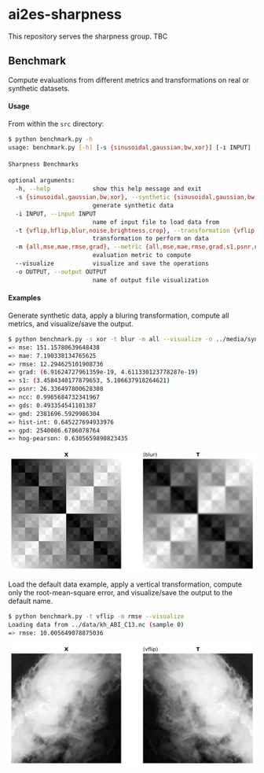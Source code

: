 # ai2es-sharpness
This repository serves the sharpness group.  TBC

## Benchmark

Compute evaluations from different metrics and transformations on real or synthetic datasets.

#### Usage

From within the `src` directory:

```bash
$ python benchmark.py -h
usage: benchmark.py [-h] [-s {sinusoidal,gaussian,bw,xor}] [-i INPUT] [-t {vflip,hflip,blur,noise,brightness,crop}] [-m {all,mse,mae,rmse,grad}] [--visualize] [-o OUTPUT]

Sharpness Benchmarks

optional arguments:
  -h, --help            show this help message and exit
  -s {sinusoidal,gaussian,bw,xor}, --synthetic {sinusoidal,gaussian,bw,xor}
                        generate synthetic data
  -i INPUT, --input INPUT
                        name of input file to load data from
  -t {vflip,hflip,blur,noise,brightness,crop}, --transformation {vflip,hflip,blur,noise,brightness,crop}
                        transformation to perform on data
  -m {all,mse,mae,rmse,grad}, --metric {all,mse,mae,rmse,grad,s1,psnr,ncc,gds,gmd,gpd,hist-int,hog-pearson} 
                        evaluation metric to compute
  --visualize           visualize and save the operations
  -o OUTPUT, --output OUTPUT
                        name of output file visualization
```

#### Examples

Generate synthetic data, apply a bluring transformation, compute all metrics, and visualize/save the output.

```bash
$ python benchmark.py -s xor -t blur -m all --visualize -o ../media/synthetic.png
=> mse: 151.15780639648438
=> mae: 7.190338134765625
=> rmse: 12.294625101908736
=> grad: (6.91624727961359e-19, 4.611330123778287e-19)
=> s1: (3.4584340177879653, 5.106637918264621)
=> psnr: 26.336497800628308
=> ncc: 0.9965684732341967
=> gds: 0.493354541101387
=> gmd: 2381696.5929986304
=> hist-int: 0.645227694933976
=> gpd: 2540086.6786078764
=> hog-pearson: 0.6305659890823435
```
![](media/synthetic.png)

Load the default data example, apply a vertical transformation, compute only the root-mean-square error, and visualize/save the output to the default name.

```bash
$ python benchmark.py -t vflip -m rmse --visualize
Loading data from ../data/kh_ABI_C13.nc (sample 0)
=> rmse: 10.005649078875036
```

![](media/output.png)